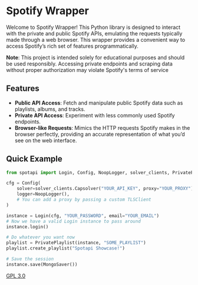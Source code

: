 # Spotify Wrapper

Welcome to Spotify Wrapper! This Python library is designed to interact with the private and public Spotify APIs, emulating the requests typically made through a web browser. This wrapper provides a convenient way to access Spotify’s rich set of features programmatically.

**Note**: This project is intended solely for educational purposes and should be used responsibly. Accessing private endpoints and scraping data without proper authorization may violate Spotify's terms of service

## Features
- **Public API Access**: Fetch and manipulate public Spotify data such as playlists, albums, and tracks.
- **Private API Access**: Experiment with less commonly used Spotify endpoints.
- **Browser-like Requests**: Mimics the HTTP requests Spotify makes in the browser perfectly, providing an accurate representation of what you’d see on the web interface.

## Quick Example
```py
from spotapi import Login, Config, NoopLogger, solver_clients, PrivatePlaylist, MongoSaver

cfg = Config(
    solver=solver_clients.Capsolver("YOUR_API_KEY", proxy="YOUR_PROXY"),
    logger=NoopLogger(),
    # You can add a proxy by passing a custom TLSClient
)

instance = Login(cfg, "YOUR_PASSWORD", email="YOUR_EMAIL")
# Now we have a valid Login instance to pass around
instance.login()

# Do whatever you want now
playlist = PrivatePlaylist(instance, "SOME_PLAYLIST")
playlist.create_playlist("Spotapi Showcase!")

# Save the session
instance.save(MongoSaver())
```

[GPL 3.0](https://choosealicense.com/licenses/gpl-3.0/)


